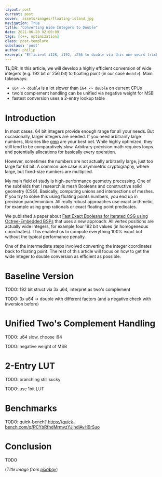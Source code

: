 ```yaml
---
layout: post
current: post
cover:  assets/images/floating-island.jpg
navigation: True
title: "Converting Wide Integers to Double"
date: 2021-06-20 02:00:00
tags: [c++, optimization]
class: post-template
subclass: 'post'
author: philip
excerpt: "Efficient i128, i192, i256 to double via this one weird trick"
---
```


TL;DR: In this article, we will develop a highly efficient conversion of wide integers (e.g. 192 bit or 256 bit) to floating point (in our case `double`).
Main takeaways:

* `u64 -> double` is a lot slower than `i64 -> double` on current CPUs
* two's complement handling can be unified via negative weight for MSB
* fastest conversion uses a 2-entry lookup table

# Introduction

In most cases, 64 bit integers provide enough range for all your needs.
But occasionally, larger integers are needed.
If you need arbitrarily large numbers, libraries like [gmp](https://gmplib.org/) are your best bet.
While highly optimized, they still tend to be comparatively slow.
Arbitrary-precision math requires loops and potentially allocations for basically every operation.

However, sometimes the numbers are not actually arbitrarily large, just too large for 64 bit.
A common use case is asymmetric cryptography, where large, but fixed-size numbers are multiplied.

My main field of study is high-performance geometry processing.
One of the subfields that I research is mesh Booleans and constructive solid geometry (CSG).
Basically, computing unions and intersections of meshes.
If you try to solve this using floating points numbers, you end up in precision pandemonium.
All really robust approaches use exact arithmetic, for example using gmp rationals or exact floating point predicates.

We published a paper about [Fast Exact Booleans for Iterated CSG using Octree-Embedded BSPs](http://www.graphics.rwth-aachen.de/publication/03331/) that uses a new approach:
All vertex positions are actually wide integers, for example four 192 bit values (in homogeneous coordinates).
This enabled us to compute everything 100% exact but without the typical performance penalty.

One of the intermediate steps involved converting the integer coordinates back to floating point.
The rest of this article will focus on how to get the wide integer to double conversion as efficient as possible.

# Baseline Version

TODO: 192 bit struct via 3x u64, interpret as two's complement

TODO: 3x u64 -> double with different factors (and a negative check with inversion before)

# Unified Two's Complement Handling

TODO: u64 slow, choose i64

TODO: negative weight of MSB

# 2-Entry LUT

TODO: branching still sucky

TODO: use 1bit LUT

# Benchmarks

TODO: quick-bench? https://quick-bench.com/q/PCYbRfhdMrmvzYJjhdiAvH9rSuo

# Conclusion

TODO

(_Title image from [pixabay](https://pixabay.com/illustrations/home-mountains-fantasy-floating-5889366/)_)
